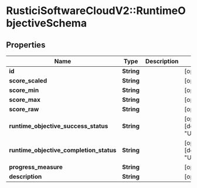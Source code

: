 # RusticiSoftwareCloudV2::RuntimeObjectiveSchema

## Properties
Name | Type | Description | Notes
------------ | ------------- | ------------- | -------------
**id** | **String** |  | [optional] 
**score_scaled** | **String** |  | [optional] 
**score_min** | **String** |  | [optional] 
**score_max** | **String** |  | [optional] 
**score_raw** | **String** |  | [optional] 
**runtime_objective_success_status** | **String** |  | [optional] [default to &quot;UNKNOWN&quot;]
**runtime_objective_completion_status** | **String** |  | [optional] [default to &quot;UNKNOWN&quot;]
**progress_measure** | **String** |  | [optional] 
**description** | **String** |  | [optional] 


